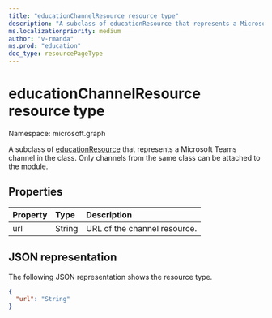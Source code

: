 ```yaml
---
title: "educationChannelResource resource type"
description: "A subclass of educationResource that represents a Microsoft Teams channel in the class."
ms.localizationpriority: medium
author: "v-rmanda"
ms.prod: "education"
doc_type: resourcePageType
---
```


# educationChannelResource resource type

Namespace: microsoft.graph

A subclass of [educationResource](educationresource.md) that represents a Microsoft Teams channel in the class. Only channels from the same class can be attached to the module.

## Properties

| Property | Type   | Description                  |
| :------- | :----- | :--------------------------- |
| url      | String | URL of the channel resource. |

## JSON representation

The following JSON representation shows the resource type.

<!-- {
  "blockType": "resource",
  "optionalProperties": [

  ],
  "@odata.type": "microsoft.graph.educationChannelResource"
}-->

```json
{
  "url": "String"
}
```
